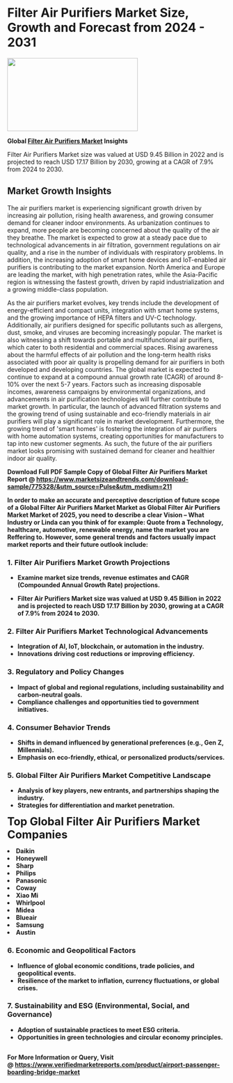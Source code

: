 <H1>Filter Air Purifiers Market Size, Growth and Forecast from 2024 - 2031</H1><img class="aligncenter size-medium wp-image-584254" src="https://thirdeyenews.in/wp-content/uploads/2024/09/Global-Market-Research-300x168.jpeg" alt="" width="300" height="168" /><p><strong>Global&nbsp;<a href="https://www.marketsizeandtrends.com/download-sample/775328/&amp;utm_source=Pulse&amp;utm_medium=211">Filter Air Purifiers Market</a> Insights</strong></p><p>Filter Air Purifiers Market size was valued at USD 9.45 Billion in 2022 and is projected to reach USD 17.17 Billion by 2030, growing at a CAGR of 7.9% from 2024 to 2030.</p><p><h2>Market Growth Insights</h2> <p>The air purifiers market is experiencing significant growth driven by increasing air pollution, rising health awareness, and growing consumer demand for cleaner indoor environments. As urbanization continues to expand, more people are becoming concerned about the quality of the air they breathe. The market is expected to grow at a steady pace due to technological advancements in air filtration, government regulations on air quality, and a rise in the number of individuals with respiratory problems. In addition, the increasing adoption of smart home devices and IoT-enabled air purifiers is contributing to the market expansion. North America and Europe are leading the market, with high penetration rates, while the Asia-Pacific region is witnessing the fastest growth, driven by rapid industrialization and a growing middle-class population.</p> <p><strong></strong></p> <p>As the air purifiers market evolves, key trends include the development of energy-efficient and compact units, integration with smart home systems, and the growing importance of HEPA filters and UV-C technology. Additionally, air purifiers designed for specific pollutants such as allergens, dust, smoke, and viruses are becoming increasingly popular. The market is also witnessing a shift towards portable and multifunctional air purifiers, which cater to both residential and commercial spaces. Rising awareness about the harmful effects of air pollution and the long-term health risks associated with poor air quality is propelling demand for air purifiers in both developed and developing countries. The global market is expected to continue to expand at a compound annual growth rate (CAGR) of around 8-10% over the next 5-7 years. Factors such as increasing disposable incomes, awareness campaigns by environmental organizations, and advancements in air purification technologies will further contribute to market growth. In particular, the launch of advanced filtration systems and the growing trend of using sustainable and eco-friendly materials in air purifiers will play a significant role in market development. Furthermore, the growing trend of 'smart homes' is fostering the integration of air purifiers with home automation systems, creating opportunities for manufacturers to tap into new customer segments. As such, the future of the air purifiers market looks promising with sustained demand for cleaner and healthier indoor air quality. <p><strong></p><p><span class=""><strong>Download Full PDF Sample Copy of Global Filter Air Purifiers Market Report</strong> @ <a href="https://www.marketsizeandtrends.com/download-sample/775328/&amp;utm_source=Pulse&amp;utm_medium=211" target="_blank">https://www.marketsizeandtrends.com/download-sample/775328/&amp;utm_source=Pulse&amp;utm_medium=211</a></span></p><p>In order to make an accurate and perceptive description of future scope of a Global&nbsp;Filter Air Purifiers Market Market as Global&nbsp;Filter Air Purifiers Market Market of 2025, you need to describe a clear Vision &ndash; What Industry or Linda can you think of for example: Quote from a Technology, healthcare, automotive, renewable energy, name the market you are Reffering to. However, some general trends and factors usually impact market reports and their future outlook include:</p><h3>1.&nbsp;<strong>Filter Air Purifiers Market Growth Projections</strong></h3><ul><li>Examine market size trends, revenue estimates and CAGR (Compounded Annual Growth Rate) projections.</li><li><p>Filter Air Purifiers Market size was valued at USD 9.45 Billion in 2022 and is projected to reach USD 17.17 Billion by 2030, growing at a CAGR of 7.9% from 2024 to 2030.</p></li></ul><h3>2.&nbsp;<strong>Filter Air Purifiers Market Technological Advancements</strong></h3><ul><li>Integration of AI, IoT, blockchain, or automation in the industry.</li><li>Innovations driving cost reductions or improving efficiency.</li></ul><h3>3.&nbsp;<strong>Regulatory and Policy Changes</strong></h3><ul><li>Impact of global and regional regulations, including sustainability and carbon-neutral goals.</li><li>Compliance challenges and opportunities tied to government initiatives.</li></ul><h3>4.&nbsp;<strong>Consumer Behavior Trends</strong></h3><ul><li>Shifts in demand influenced by generational preferences (e.g., Gen Z, Millennials).</li><li>Emphasis on eco-friendly, ethical, or personalized products/services.</li></ul><h3>5.&nbsp;<strong>Global Filter Air Purifiers Market Competitive Landscape</strong></h3><ul><li>Analysis of key players, new entrants, and partnerships shaping the industry.</li><li>Strategies for differentiation and market penetration.</li></ul><p data-pm-slice="1 1 []"><span style="color: inherit; font-family: inherit; font-size: 25px;">Top Global Filter Air Purifiers Market Companies</span></p><div class="" data-test-id=""><p><li>Daikin</li><li> Honeywell</li><li> Sharp</li><li> Philips</li><li> Panasonic</li><li> Coway</li><li> Xiao Mi</li><li> Whirlpool</li><li> Midea</li><li> Blueair</li><li> Samsung</li><li> Austin</li></p></div><h3>6.&nbsp;<strong>Economic and Geopolitical Factors</strong></h3><ul><li>Influence of global economic conditions, trade policies, and geopolitical events.</li><li>Resilience of the market to inflation, currency fluctuations, or global crises.</li></ul><h3>7.&nbsp;<strong>Sustainability and ESG (Environmental, Social, and Governance)</strong></h3><ul><li>Adoption of sustainable practices to meet ESG criteria.</li><li>Opportunities in green technologies and circular economy principles.</li></ul><h2><strong style="font-size: 14px;">For More Information or Query, Visit @&nbsp;</strong><a style="background-color: #ffffff; font-size: 14px;" href="https://www.marketsizeandtrends.com/report/filter-air-purifiers-market/" target="_blank">https://www.verifiedmarketreports.com/product/airport-passenger-boarding-bridge-market</a></h2>
